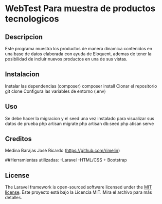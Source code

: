 # WebTest Para muestra de productos tecnologicos

## Descripcion

Este programa muestra los productos de manera dinamica contenidos en una base de datos elaborada con ayuda de Eloquent, ademas de tener la posibilidad de incluir nuevos productos en una de sus vistas.

## Instalacion

Instalar las dependencias (composer)
 composer install
Clonar el repositorio
 git clone
Configura las variables de entorno (.env)


## Uso

Se debe hacer la migracion y el seed una vez instalado para visualizar sus datos de prueba
php artisan migrate
php artisan db:seed
php atisan serve

## Creditos

Medina Barajas José Ricardo (https://github.com/rimelin)

##Herramientas utilizadas:
-Laravel 
-HTML/CSS + Bootstrap



## License

The Laravel framework is open-sourced software licensed under the [MIT license](https://opensource.org/licenses/MIT).
Este proyecto está bajo la Licencia MIT. Mira el archivo para más detalles.

